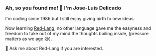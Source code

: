 ### Ah, so you found me! 👋 I'm Jose-Luis Delicado

I'm coding since 1986 but I still enjoy giving birth to new ideas.

Now learning [Red-Lang](https://www.red-lang.org/p/download.html),
no other language gave me the easyness and freedom to take out of my mind the thoughts boiling inside, (pressure matters as we age 😆).

💬 Ask me about Red-Lang if you are interested.
